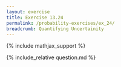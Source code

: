 ```yaml
---
layout: exercise
title: Exercise 13.24
permalink: /probability-exercises/ex_24/
breadcrumb: Quantifying Uncertainity
---
```


{% include mathjax_support %}

<div><i class="arrow-up loader" data-chapter="probability-exercises" data-exercise="ex_24" data-rating="0"></i></div>
{% include_relative question.md %}
